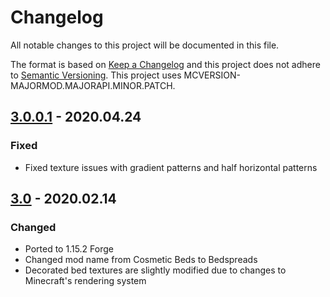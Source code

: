 # Changelog
All notable changes to this project will be documented in this file.

The format is based on [Keep a Changelog](http://keepachangelog.com/en/1.0.0/) and this project does not adhere to [Semantic Versioning](http://semver.org/spec/v2.0.0.html).
This project uses MCVERSION-MAJORMOD.MAJORAPI.MINOR.PATCH.

## [3.0.0.1](https://github.com/TheIllusiveC4/Bedspreads/compare/2a78f6406008594a4e5aff7c30cfef448e6d6afd...master) - 2020.04.24
### Fixed
- Fixed texture issues with gradient patterns and half horizontal patterns

## [3.0](https://github.com/TheIllusiveC4/Bedspreads/compare/1.14.x...2a78f6406008594a4e5aff7c30cfef448e6d6afd) - 2020.02.14
### Changed
- Ported to 1.15.2 Forge
- Changed mod name from Cosmetic Beds to Bedspreads
- Decorated bed textures are slightly modified due to changes to Minecraft's rendering system